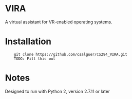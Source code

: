 VIRA
====
A virtual assistant for VR-enabled operating systems.

Installation
============
```
    git clone https://github.com/csalguer/CS294_VIRA.git
    TODO: Fill this out
```

Notes
=====
Designed to run with Python 2, version 2.7.11 or later
